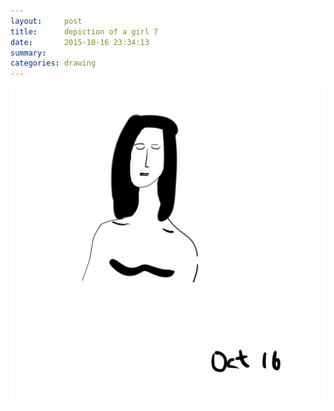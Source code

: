 ```yaml
---
layout:     post
title:      depiction of a girl 7
date:       2015-10-16 23:34:13
summary:    
categories: drawing
---
```

![depiction of a girl 7](/images/blog/depiction-of-a-girl-7.png "alienation")

